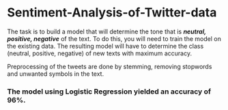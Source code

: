# Sentiment-Analysis-of-Twitter-data

The task is to build a model that will determine the tone that is _**neutral, positive, negative**_ of the text. To do this, you will need to train the model on the existing data. The resulting model will have to determine the class (neutral, positive, negative) of new texts with maximum accuracy.

Preprocessing of the tweets are done by stemming, removing stopwords and unwanted symbols in the text.

<h3> The model using Logistic Regression yielded an accuracy of 96%.</h3>

